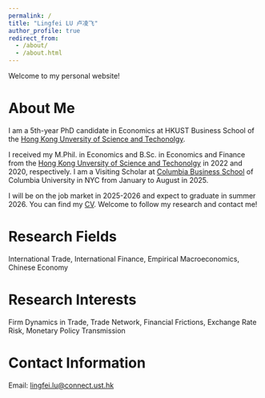 ```yaml
---
permalink: /
title: "Lingfei LU 卢凌飞"
author_profile: true
redirect_from: 
  - /about/
  - /about.html
---
```


Welcome to my personal website!

About Me
======
I am a 5th-year PhD candidate in Economics at HKUST Business School of the [Hong Kong Unversity of Science and Techonolgy](https://econ.hkust.edu.hk/homepage). 

I received my M.Phil. in Economics and B.Sc. in Economics and Finance from the [Hong Kong Unversity of Science and Techonolgy](https://econ.hkust.edu.hk/homepage) in 2022 and 2020, respectively. I am a Visiting Scholar at [Columbia Business School](https://business.columbia.edu) of Columbia University in NYC from January to August in 2025.

I will be on the job market in 2025-2026 and expect to graduate in summer 2026. You can find my [CV](https://lingfei-daniel-lu.github.io/cv). Welcome to follow my research and contact me!

Research Fields
======
International Trade, International Finance, Empirical Macroeconomics, Chinese Economy

Research Interests
======
Firm Dynamics in Trade, Trade Network, Financial Frictions, Exchange Rate Risk, Monetary Policy Transmission

Contact Information
======
Email: lingfei.lu@connect.ust.hk